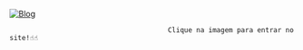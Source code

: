 [![Blog](https://github.com/yagooxvz/Finans-FinancasPessoais/assets/159451561/142f6418-54c6-4cab-b18e-b3e5a10838cd)](https://finans-financas-pessoais-iota.vercel.app/)

                                           Clique na imagem para entrar no site!☝️☝️

